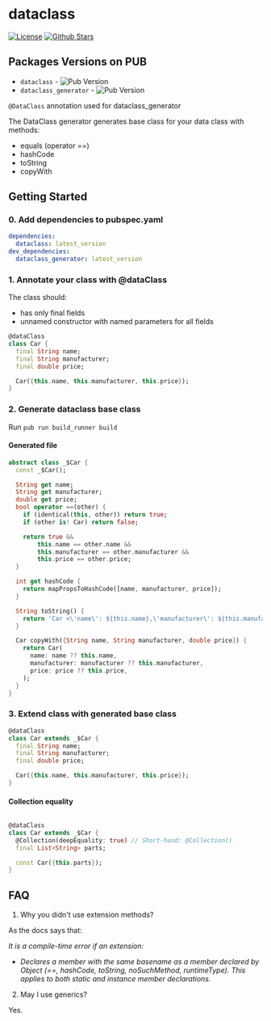 # dataclass

[![License](https://img.shields.io/github/license/jarekb123/dart_dataclass?style=flat-square&logo=github)](https://github.com/jarekb123/dart_dataclass/blob/master/LICENSE)  [![Github Stars](https://img.shields.io/github/stars/jarekb123/dart_dataclass?style=flat-square&logo=github)](https://github.com/jarekb123/dart_dataclass)

## Packages Versions on PUB
* `dataclass` - ![Pub Version](https://img.shields.io/pub/v/dataclass)
* `dataclass_generator` - ![Pub Version](https://img.shields.io/pub/v/dataclass_generator)

`@DataClass` annotation used for dataclass_generator

The DataClass generator generates base class for your data class with methods:

- equals (operator ==)
- hashCode
- toString
- copyWith

## Getting Started

### 0. Add dependencies to pubspec.yaml

```yaml
dependencies:
  dataclass: latest_version
dev_dependencies:
  dataclass_generator: latest_version
```


### 1. Annotate your class with @dataClass

The class should:

- has only final fields
- unnamed constructor with named parameters for all fields

```dart
@dataClass
class Car {
  final String name;
  final String manufacturer;
  final double price;

  Car({this.name, this.manufacturer, this.price});
}
```

### 2. Generate dataclass base class

Run `pub run build_runner build`

#### Generated file

```dart
abstract class _$Car {
  const _$Car();

  String get name;
  String get manufacturer;
  double get price;
  bool operator ==(other) {
    if (identical(this, other)) return true;
    if (other is! Car) return false;

    return true &&
        this.name == other.name &&
        this.manufacturer == other.manufacturer &&
        this.price == other.price;
  }

  int get hashCode {
    return mapPropsToHashCode([name, manufacturer, price]);
  }

  String toString() {
    return 'Car <\'name\': ${this.name},\'manufacturer\': ${this.manufacturer},\'price\': ${this.price},>';
  }

  Car copyWith({String name, String manufacturer, double price}) {
    return Car(
      name: name ?? this.name,
      manufacturer: manufacturer ?? this.manufacturer,
      price: price ?? this.price,
    );
  }
}
```

### 3. Extend class with generated base class

```dart
@dataClass
class Car extends _$Car {
  final String name;
  final String manufacturer;
  final double price;

  Car({this.name, this.manufacturer, this.price});
}
```

#### Collection equality
```dart

@dataClass
class Car extends _$Car {
  @Collection(deepEquality: true) // Short-hand: @Collection()
  final List<String> parts;

  const Car({this.parts});
}
```

## FAQ

1. Why you didn't use extension methods?

As the docs says that:

<i>It is a compile-time error if an extension:

- Declares a member with the same basename as a member declared by Object (==, hashCode, toString, noSuchMethod, runtimeType). This applies to both static and instance member declarations.
  </i>

2. May I use generics?

Yes.